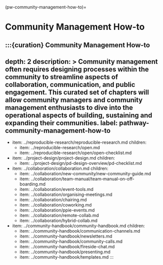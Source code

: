 (pw-community-management-how-to)=
# Community Management How-to
:::{curation} Community Management How-to
---
depth: 2
description: >
    Community management often requires designing processes within the community to streamline aspects of collaboration, communication, and public engagement.
    This curated set of chapters will allow community managers and community management enthusiasts to dive into the operational aspects of building, sustaining and expanding their communities.
label: pathway-community-management-how-to
---
- item: ../reproducible-research/reproducible-research.md
  children:
    - item: ../reproducible-research/open.md
    - item: ../reproducible-research/open/open-checklist.md
- item: ../project-design/project-design.md
  children:
    - item: ../project-design/pd-design-overview/pd-checklist.md
- item: ../collaboration/collaboration.md
  children:
    - item: ../collaboration/new-community/new-community-guide.md
    - item: ../collaboration/team-manual/team-manual-on-off-boarding.md
    - item: ../collaboration/event-tools.md
    - item: ../collaboration/organising-meetings.md
    - item: ../collaboration/chairing.md
    - item: ../collaboration/coworking.md
    - item: ../collaboration/ppie-events.md
    - item: ../collaboration/remote-collab.md
    - item: ../collaboration/hybrid-collab.md
- item: ../community-handbook/community-handbook.md
  children:
    - item: ../community-handbook/communication-channels.md
    - item: ../community-handbook/newsletters.md
    - item: ../community-handbook/community-calls.md
    - item: ../community-handbook/fireside-chat.md
    - item: ../community-handbook/presenting.md
    - item: ../community-handbook/templates.md
:::
